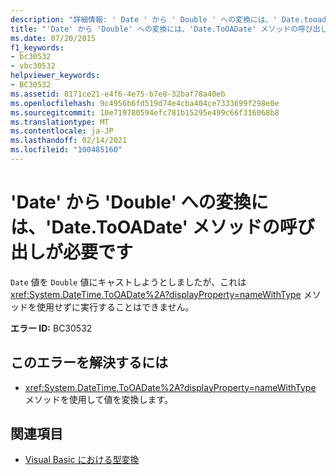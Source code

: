 ```yaml
---
description: "詳細情報: ' Date ' から ' Double ' への変換には、' Date.tooadate ' メソッドの呼び出しが必要です"
title: "'Date' から 'Double' への変換には、'Date.ToOADate' メソッドの呼び出しが必要です"
ms.date: 07/20/2015
f1_keywords:
- bc30532
- vbc30532
helpviewer_keywords:
- BC30532
ms.assetid: 8171ce21-e4f6-4e75-b7e8-32baf78a40eb
ms.openlocfilehash: 9c4956b6fd519d74e4cba404ce7333699f298e0e
ms.sourcegitcommit: 10e719780594efc781b15295e499c66f316068b8
ms.translationtype: MT
ms.contentlocale: ja-JP
ms.lasthandoff: 02/14/2021
ms.locfileid: "100485160"
---
```

# <a name="conversion-from-date-to-double-requires-calling-the-datetooadate-method"></a>'Date' から 'Double' への変換には、'Date.ToOADate' メソッドの呼び出しが必要です

`Date` 値を `Double` 値にキャストしようとしましたが、これは <xref:System.DateTime.ToOADate%2A?displayProperty=nameWithType> メソッドを使用せずに実行することはできません。  
  
 **エラー ID:** BC30532  
  
## <a name="to-correct-this-error"></a>このエラーを解決するには  
  
- <xref:System.DateTime.ToOADate%2A?displayProperty=nameWithType> メソッドを使用して値を変換します。  
  
## <a name="see-also"></a>関連項目

- [Visual Basic における型変換](../programming-guide/language-features/data-types/type-conversions.md)
